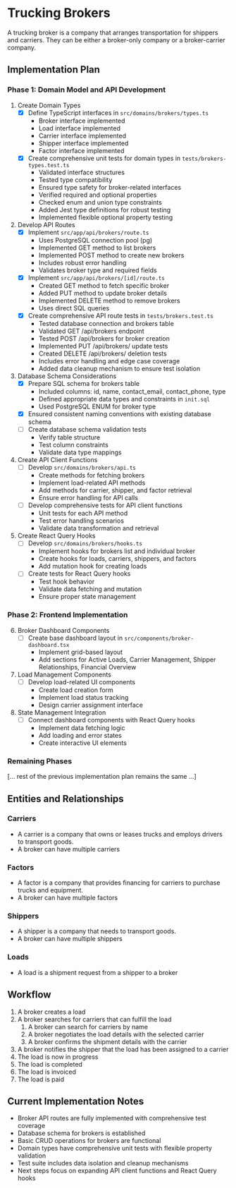 # Trucking Brokers
A trucking broker is a company that arranges transportation for shippers and carriers. They can be either a broker-only company or a broker-carrier company.

## Implementation Plan

### Phase 1: Domain Model and API Development
1. Create Domain Types
   - [x] Define TypeScript interfaces in `src/domains/brokers/types.ts`
     * Broker interface implemented
     * Load interface implemented
     * Carrier interface implemented
     * Shipper interface implemented
     * Factor interface implemented
   - [x] Create comprehensive unit tests for domain types in `tests/brokers-types.test.ts`
     * Validated interface structures
     * Tested type compatibility
     * Ensured type safety for broker-related interfaces
     * Verified required and optional properties
     * Checked enum and union type constraints
     * Added Jest type definitions for robust testing
     * Implemented flexible optional property testing

2. Develop API Routes
   - [x] Implement `src/app/api/brokers/route.ts`
     * Uses PostgreSQL connection pool (pg)
     * Implemented GET method to list brokers
     * Implemented POST method to create new brokers
     * Includes robust error handling
     * Validates broker type and required fields
   - [x] Implement `src/app/api/brokers/[id]/route.ts`
     * Created GET method to fetch specific broker
     * Added PUT method to update broker details
     * Implemented DELETE method to remove brokers
     * Uses direct SQL queries
   - [x] Create comprehensive API route tests in `tests/brokers.test.ts`
     * Tested database connection and brokers table
     * Validated GET /api/brokers endpoint
     * Tested POST /api/brokers for broker creation
     * Implemented PUT /api/brokers/<id> update tests
     * Created DELETE /api/brokers/<id> deletion tests
     * Includes error handling and edge case coverage
     * Added data cleanup mechanism to ensure test isolation

3. Database Schema Considerations
   - [x] Prepare SQL schema for brokers table
     * Included columns: id, name, contact_email, contact_phone, type
     * Defined appropriate data types and constraints in `init.sql`
     * Used PostgreSQL ENUM for broker type
   - [x] Ensured consistent naming conventions with existing database schema
   - [ ] Create database schema validation tests
     * Verify table structure
     * Test column constraints
     * Validate data type mappings

4. Create API Client Functions
   - [ ] Develop `src/domains/brokers/api.ts`
     * Create methods for fetching brokers
     * Implement load-related API methods
     * Add methods for carrier, shipper, and factor retrieval
     * Ensure error handling for API calls
   - [ ] Develop comprehensive tests for API client functions
     * Unit tests for each API method
     * Test error handling scenarios
     * Validate data transformation and retrieval

5. Create React Query Hooks
   - [ ] Develop `src/domains/brokers/hooks.ts`
     * Implement hooks for brokers list and individual broker
     * Create hooks for loads, carriers, shippers, and factors
     * Add mutation hook for creating loads
   - [ ] Create tests for React Query hooks
     * Test hook behavior
     * Validate data fetching and mutation
     * Ensure proper state management

### Phase 2: Frontend Implementation
6. Broker Dashboard Components
   - [ ] Create base dashboard layout in `src/components/broker-dashboard.tsx`
     * Implement grid-based layout
     * Add sections for Active Loads, Carrier Management, Shipper Relationships, Financial Overview

7. Load Management Components
   - [ ] Develop load-related UI components
     * Create load creation form
     * Implement load status tracking
     * Design carrier assignment interface

8. State Management Integration
   - [ ] Connect dashboard components with React Query hooks
     * Implement data fetching logic
     * Add loading and error states
     * Create interactive UI elements

### Remaining Phases
[... rest of the previous implementation plan remains the same ...]

## Entities and Relationships

### Carriers
- A carrier is a company that owns or leases trucks and employs drivers to transport goods.
- A broker can have multiple carriers

### Factors
- A factor is a company that provides financing for carriers to purchase trucks and equipment.
- A broker can have multiple factors

### Shippers
- A shipper is a company that needs to transport goods.
- A broker can have multiple shippers

### Loads
- A load is a shipment request from a shipper to a broker

## Workflow
1. A broker creates a load
2. A broker searches for carriers that can fulfill the load
   1. A broker can search for carriers by name
   2. A broker negotiates the load details with the selected carrier
   3. A broker confirms the shipment details with the carrier
3. A broker notifies the shipper that the load has been assigned to a carrier
4. The load is now in progress
5. The load is completed
6. The load is invoiced
7. The load is paid

## Current Implementation Notes
- Broker API routes are fully implemented with comprehensive test coverage
- Database schema for brokers is established
- Basic CRUD operations for brokers are functional
- Domain types have comprehensive unit tests with flexible property validation
- Test suite includes data isolation and cleanup mechanisms
- Next steps focus on expanding API client functions and React Query hooks

